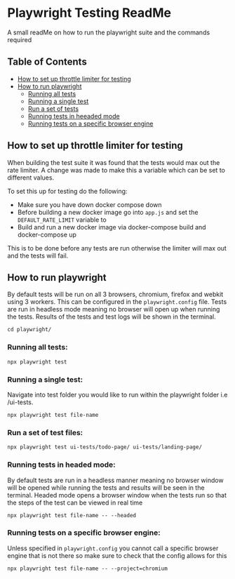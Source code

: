 # Playwright Testing ReadMe

A small readMe on how to run the playwright suite and the commands required

## Table of Contents

* [How to set up throttle limiter for testing](#Throttler-Setup)  
* [How to run playwright](#Running-Playwright)
    * [Running all tests](#running-all-tests)  
    * [Running a single test](#running-a-single-test)
    * [Run a set of tests](#run-a-set-of-test-files)  
    * [Running tests in heeaded mode](#running-tests-in-headed-mode)
    * [Running tests on a specific browser engine](#running-tests-on-specific-browser)


## How to set up throttle limiter for testing

When building the test suite it was found that the tests would max out the rate limiter. A change was made to make this a variable which can be set to different values. 

To set this up for testing do the following:

* Make sure you have down docker compose down 
* Before building a new docker image go into `app.js` and set the `DEFAULT_RATE_LIMIT` variable to 
* Build and run a new docker image via docker-compose build and docker-compose up

This is to be done before any tests are run otherwise the limiter will max out and the tests will fail.

## How to run playwright

By default tests will be run on all 3 browsers, chromium, firefox and webkit using 3 workers. This can be configured in the `playwright.config` file. Tests are run in headless mode meaning no browser will open up when running the tests. Results of the tests and test logs will be shown in the terminal.

```
cd playwright/
```

### Running all tests:

```
npx playwright test
```

### Running a single test:

Navigate into test folder you would like to run within the playwright folder i.e /ui-tests.
```
npx playwright test file-name
```

### Run a set of test files:

```
npx playwright test ui-tests/todo-page/ ui-tests/landing-page/
```

### Running tests in headed mode:

By default tests are run in a headless manner meaning no browser window will be opened while running the tests and results will be seen in the terminal. Headed mode opens a browser window when the tests run so that the steps of the test can be viewed in real time
```
npx playwright test file-name -- --headed
```

### Running tests on a specific browser engine:

Unless specified in `playwright.config` you cannot call a specific browser engine that is not there so make sure to check that the config allows for this

```
npx playwright test file-name -- --project=chromium
```